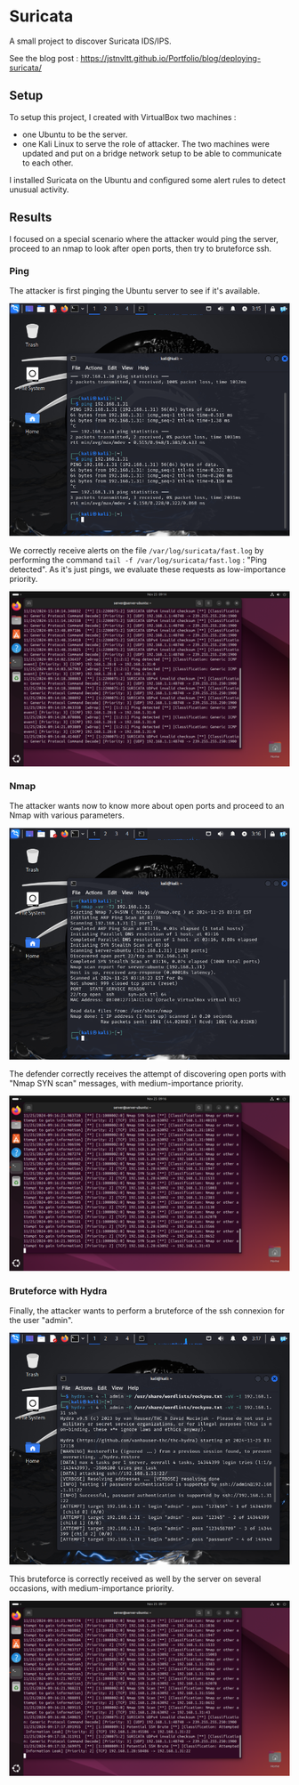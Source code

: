 # Suricata
A small project to discover Suricata IDS/IPS.

See the blog post : https://jstnvltt.github.io/Portfolio/blog/deploying-suricata/

## Setup
To setup this project, I created with VirtualBox two machines : 
- one Ubuntu to be the server.
-  one Kali Linux to serve the role of attacker.
The two machines were updated and put on a bridge network setup to be able to communicate to each other.

I installed Suricata on the Ubuntu and configured some alert rules to detect unusual activity.

## Results
I focused on a special scenario where the attacker would ping the server, proceed to an nmap to look after open ports, then try to bruteforce ssh.

### Ping
The attacker is first pinging the Ubuntu server to see if it's available.

![](img/ping_attacker.PNG)


We correctly receive alerts on the file `/var/log/suricata/fast.log` by performing the command `tail -f /var/log/suricata/fast.log` : "Ping detected". As it's just pings, we evaluate these requests as low-importance priority.

![](img/ping.PNG)


### Nmap
The attacker wants now to know more about open ports and proceed to an Nmap with various parameters.

![](img/nmap_attacker.PNG)

The defender correctly receives the attempt of discovering open ports with "Nmap SYN scan" messages, with medium-importance priority.

![](img/nmap.PNG)

### Bruteforce with Hydra
Finally, the attacker wants to perform a bruteforce of the ssh connexion for the user "admin".

![](img/hydra_attacker.PNG)

This bruteforce is correctly received as well by the server on several occasions, with medium-importance priority.

![](img/hydra.PNG)

